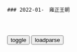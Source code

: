```tip
### 2022-01-　雍正王朝
```

<table id="tbc" style="white-space:pre-wrap">
</table>
<button onclick="toggleb()">toggle</button>
<button onclick="loadparse()">loadparse</button>
<br>
<!-- 🌸<br>🍅-　-🍑<hr>🍀 -->
<pre>
<textarea rows="30" cols="100" style="display: none" id="tar">

雍正唯一一次批斗李卫，打心底却是高兴的，李卫这套路厉害,影视,历史片,好看视频
https://haokan.baidu.com/v?vid=18195258660587225064&sfrom=baidu-feed

m间已经流传很久了，只不过没人敢奏给主子而已。

<font size="1" style="color:#DCDCDC">2022-03-22</font>

雍正：太子造反是有人陷害，康熙这才领悟，立马配合衡臣飙戏,影视,历史片,好看视频
https://haokan.baidu.com/v?vid=3727198046110379231&sfrom=baidu-feed

像你这般无情无义，飞扬浮躁，q利薰心的蠢猪居然也想当太子。

此时欲说，恐有拨弄是非之嫌。倘若不说，又有期满君父之罪。

<font size="1" style="color:#DCDCDC">2022-03-18</font>

<font size="2"><b>
雍正被称为“抄家皇帝”，老十三怎么会成“常务副皇帝”</b></font><br>
https://baijiahao.baidu.com/s?id=1722314626889332794&wfr=spider&for=pc

<font size="1" style="color:#DCDCDC"><b>2022/2/3 下午11:56:18</b></font><br>

<font size="2"><b>
雍正：四爷此去凶多吉少，不料康熙早有后手，派张五哥保驾护航,影视,历史片,好看视频</b></font><br>
https://haokan.baidu.com/v?vid=2962521020049733101&sfrom=baidu-feed

八阿哥胤祀处处学朕，可他处处学得不像。
即便他的宽仁是真的，也只会把我大清江山，彻底毁坏。

十四阿哥嘛，这些年整兵经武很见成效，可是他胆子过大而胸襟狭小，用于治兵尚需谨慎得当，用于治锅则必然坏事。

阿其那塞斯黑

<font size="1" style="color:#DCDCDC"><b>2022/2/3 下午11:49:02</b></font><br>

雍正：康熙和张廷玉之间的神仙级对话，你听懂了吗,影视,历史片,好看视频
https://haokan.baidu.com/v?vid=16231845595131998648&sfrom=baidu-feed

就是让你认真领会朕得心思，然后用你的嘴将朕所不能言，朕所不能说得事说出来，做出来。

和贤明得胤禩相比，行事坦荡得胤祥明显不是对手。

在康熙皇帝和张廷玉之间的整个谈话过程中，也就是这10个字是真正的表面意思。

乃是一人之下万人之上的gj二把手。

康熙皇帝肯定不愿意揣着明白装糊涂，更不愿意被人当成可以随意愚弄，操k的对象。

对于l导真实玉兔的领会和揣度，是考验职场人职场智慧的重要组成部分。

彼此之间如此信任，如此心意相通的俊臣之间为何不能坦诚相见，直接了当地将疑问提出来？这正是雍正王朝的魅力所在，也正是自古以来g场的日常形态，更是考验和彰显z治智慧的基本组成。

这就像传统的送礼文化，明明送和收的两方都清楚对方的目的，可偏偏就不把那层窗户纸捅破一样。不言而喻，暗自领会才是职场的魅力所在，才是区分职场人智慧高低的所在。

l导之所以成为l导。就是因为七分于腹中，三分才表明的职场智慧完美表现。这几乎成为了l导的基本素质。而且，一个不容易被猜透，不容易被一眼看穿的l导才是神秘，内敛，深谋远虑的，才是更容易被人信服乃至臣服的l导。

反以为荣。

<font size="1" style="color:#DCDCDC">2022-03-13</font>

雍正：邬思道太精明了，巧用计谋拿钱逃生，脱离雍正控制隐居,影视,历史片,好看视频
https://haokan.baidu.com/v?vid=3483092195981668614&sfrom=baidu-feed

可疑之利不可收，得之易时失之易。

什么八品四品，g是人做的，不是人就不能做g。

<font size="1" style="color:#DCDCDC">2022-03-12</font>

雍正王朝：奴才给图里琛请安，怎料后面还有个雍正，这下有得看了,影视,历史片,好看视频
https://haokan.baidu.com/v?vid=8147946881069358776&sfrom=baidu-feed

抄家和就是通s，这是在嘲笑朝廷抄家，抄得干干净净的。

皇上光风霁月之心，哪知道这般鬼蜮伎俩。

除死无大祸。奴才都是要死的人了，还有什么不敢说的。

<font size="1" style="color:#DCDCDC">2022-03-09</font>

rm的名义：先批李达康，再批高育良，沙书记的政治水平真高,影视,犯罪片,好看视频
https://haokan.baidu.com/v?vid=15675941221754707378&sfrom=baidu-feed

看什么，他能有什么病，装疯卖傻呗。

局限性加上只唯上不唯实，就让我犯了一个历史性的错误。

<font size="1" style="color:#DCDCDC">2022-03-07</font>

雍正：当面笑面虎，背后捅刀子，小棉袄图里琛才是个危险分子,影视,历史片,好看视频
https://haokan.baidu.com/v?vid=2427605533242830300&sfrom=baidu-feed

这是一个老g僚的狡猾之处，事情未明了之前绝不出头，免得出现反转引火烧身。

奴才失职，奴才有罪。御林军，都让隆中堂调来的步兵统领衙门的人，换防了。

御林军是保障皇上安全的最后一道防线，而步军统领衙门负责外围安全。现在出现了步军统领衙门，替换御林军的重大事件，雍正竟然毫不知情。

隆科多
不但是越q，更有谋反的嫌疑。图里琛一定知道事态的严重性，但是他却选择了隐瞒。
御前侍卫被替换了，图里琛却安然无恙，行动自由。

<font size="1" style="color:#DCDCDC">2022-03-07</font>

rm的名义：听完自己被查出只有12万存款，注意赵德h表情变化,影视,犯罪片,好看视频
https://haokan.baidu.com/v?vid=10179528360025166475&sfrom=baidu-feed

打铁还得自身硬。d和rm能把这样的重任交给我，你说我能辜负d和rm吗？不能！正因为我这个人原则性很强，所以才会经常遭到这样的中伤，习惯了。

不会是我们真搞错了吧，这查到廉z劳模家了。

<font size="1" style="color:#DCDCDC">2022-03-07</font>

雍正：张廷玉全盘托出，没想到雍正大喜给李卫升官，任两江总督！,影视,历史片,好看视频
https://haokan.baidu.com/v?vid=2314821014389788333&sfrom=baidu-feed

g库盈m仓减，赋税增而人心失。

<font size="1" style="color:#DCDCDC">2022-02-28</font>

雍正王朝：“大清要亡了”！十四爷当众叫板康熙，康熙气得发抖,影视,历史片,好看视频
https://haokan.baidu.com/v?vid=9635014819887868184

<font size="1" style="color:#DCDCDC">2022-02-28</font>

雍正：李卫太精了，几句话让雍正下定决心，杀掉亲儿子弘时,影视,历史片,好看视频
https://haokan.baidu.com/v?vid=18282885094010139846&sfrom=baidu-feed

这只是个缺心眼被逮住的，那些被新z断了财路，剥了特q的人，又有几个不心怀怨恨，又有几个不说点坏话？

还说朕每天都喝得酒醉醺醺，每天晚上要翻几次牌子。

<font size="1" style="color:#DCDCDC">2022-02-24</font>

雍正王朝：高福背叛四爷，邬思道一直知道，却不告诉四爷！,影视,宫廷片,好看视频
https://haokan.baidu.com/v?vid=6057793265011917997&sfrom=baidu-feed

你毕竟年幼，许多事情还看不透防不严，这就难免有时糊里糊涂地着了人家的道儿。

我何尝想留着这封信呢，可人无害虎意，虎有伤人心。万一这事掀出来了，难保太子会全推到你身上去。留着这封信，到时候他也有所顾忌。

做了错事不要紧，要紧的事赶快想法子补救，不能一错再错。

<font size="1" style="color:#DCDCDC">2022-02-24</font>

王朝：这段朝会太精彩了！佟g维回家养老，八爷d正式倒台！,影视,历史片,好看视频
https://haokan.baidu.com/v?vid=7926126140495675734&sfrom=baidu-feed

张廷玉为佟g为说好话，佟g为反骂张廷玉是奸，还要朕治张廷玉的罪。你们知不知道什么是以怨报德，什么是无耻小人？

九州万方，亿兆百x，靠一人治理。

<font size="1" style="color:#DCDCDC">2022-02-24</font>

雍正：年羹尧斩杀孙嘉诚，雍正闻之大惊，李卫城府深不可测,影视,历史片,好看视频
https://haokan.baidu.com/v?vid=8581038345198808078&sfrom=baidu-feed

读书人心机太深，机深祸也深。其实我也读的，样子上不能带了爱读书的模样。在人前装傻充愣，其实都循着理来。一转出文来，叫花子就不值钱了。

<font size="1" style="color:#DCDCDC">2022-02-23</font>

雍正王朝：李卫带兵抄家，弄来一大笔银子，这下军饷有了！,影视,历史片,好看视频
https://haokan.baidu.com/v?vid=16179002932657446465&sfrom=baidu-feed

好啊，强盗打劫啊。
强盗遇到贼打劫了，好手段，好手段。

曹府一笔，李府一笔，罗府一笔，这样算下来，这西北军饷也就有了着落了。a龖龖龖

<font size="1" style="color:#DCDCDC">2022-02-23</font>

雍正王朝：任季安真狂，竟公然挑衅大清法律，随意找人顶罪,影视,历史片,好看视频
https://haokan.baidu.com/v?vid=7393024538881871167&sfrom=baidu-feed

<font size="1" style="color:#DCDCDC">2022-02-23</font>

大将军王年羹尧去趟蒙古回来，中军行辕已易主，被贬杭州将军 - 搜狐视频
https://tv.sohu.com/v/dXMvMzM4NDQ5MDgwLzEzMTM5MTc4OS5zaHRtbA==.html

你青海之功劳，朕也在许与不许之间。

<font size="1" style="color:#DCDCDC">2022-02-23</font>

雍正：为供应前线，雍正带头缩减开支，年羹尧却如此靡费！,影视,历史片,好看视频
https://haokan.baidu.com/v?vid=4790024901879823620&sfrom=baidu-feed

老八就盼着年羹尧出事，不管是钱花光了，或者仗打输了了，老八的机会就来了。

时光影剧院
一般我们假话的时候，通常比较概括。因为心虚加上不了解细节，描述的大多是空泛之词，缺乏细节和逻辑链条。a龖龖龖

<font size="1" style="color:#DCDCDC">2022-02-23</font>

雍正王朝：其实年羹尧心里明白，邬思道就相当于雍正亲临，害怕,影视,历史片,好看视频
https://haokan.baidu.com/v?vid=6274986286056943898&sfrom=baidu-feed

皇上已经把g库都掏空了，
现在所有的人眼睛都盯着你，只要等你一失败，外患内忧，就将一齐爆发。

你已经把青海全省，围了个水泄不通。而罗布藏丹增的十几万兵马，仍然能够支撑到今天。就是因为还有源源不断的粮草，在供给他们。

我要立刻截断内地运往青海的粮道，就是饿s青海的全省人，也在所不惜。

<font size="1" style="color:#DCDCDC">2022-02-23</font>

雍正：雍正杀一儆百，张廷玉对老四更死心塌地了，铁腕治吏太硬核,影视,历史片,好看视频
https://haokan.baidu.com/v?vid=16601352343027148957&sfrom=baidu-feed

去问问那些正经考生，他们同意不同意赦免张廷璐？

再加上现在这些混账规矩。

好啊，好得很。

<font size="1" style="color:#DCDCDC">2022-02-22</font>

雍正：十三爷同雍正说真话，把张廷玉吓坏了，差点没命！,影视,历史片,好看视频
https://haokan.baidu.com/v?vid=4994860006662071068&sfrom=baidu-feed

如果我现在不说出来，恐怕就再没有人敢说了。

就是因为现在四哥你是皇上了，所以有很多的话，想说也不敢说了。

<font size="1" style="color:#DCDCDC">2022-02-22</font>

雍正王朝：众臣以为雍正好欺负，没想雍正也不是个善茬，精彩了！,影视,历史片,好看视频
https://haokan.baidu.com/v?vid=12975918431419037549&sfrom=baidu-feed

g库空虚，百x独担赋税，朝廷连赈灾的钱都拿不出来。可士绅们，田是他们的多，差役一点也不当，赋税一文也不交，任凭g弱m穷。

<font size="1" style="color:#DCDCDC">2022-02-22</font>

雍正：李卫翠儿被抓，年羹尧求情，雍正立马放人,影视,历史片,好看视频
https://haokan.baidu.com/v?vid=9636114780051430058&sfrom=baidu-feed

记住，这不是欺瞒，这是顾大体。

谁叫你干坏事千，准少不了这句。

<font size="1" style="color:#DCDCDC">2022-02-21</font>

雍正：张廷玉向雍正献策，一招击中对方的要害，把雍正高兴坏,影视,历史片,好看视频
https://haokan.baidu.com/v?vid=16040354858939038735&sfrom=baidu-feed

治大g如烹小鲜，朕何尝不知道这个道理。gj目前已经到了这个地步，朕如果处处墨守成规息事宁人，又怎么能够完成先帝的托付之重。

钱多的人反对摊丁入亩，g绅们反对一体当差一体纳粮，现在旗人又反对自食其力。

<font size="1" style="color:#DCDCDC">2022-02-21</font>
雍正王朝：雍正这段论佛真是精彩，禅意十足，何期自性本自具足,影视,历史片,好看视频
https://haokan.baidu.com/v?vid=13030135595525323561&sfrom=baidu-feed

<font size="1" style="color:#DCDCDC">2022-02-18</font>

“一切众生，皆具如来智慧德相，只因妄想执着，而不征得”
https://baijiahao.baidu.com/s?id=1699524442449104452&wfr=spider&for=pc

<font size="1" style="color:#DCDCDC">2022-02-18</font>

雍正王朝：一个小小的徇私枉法案，竟牵出太子丑闻，康熙不敢再查,影视,历史片,好看视频
https://haokan.baidu.com/v?vid=2633314552743903683&sfrom=baidu-feed

鉴于此案牵涉到太子，部分皇子刑部相关大臣等错综复杂的关系网，作为最高统治者的康熙，也只能把刑部尚书司马尚，刑部侍郎黄体仁革职拿问，草草收场。

<font size="1" style="color:#DCDCDC">2022-02-18</font>
雍正王朝：有g便不能有家！老和尚一句话，让雍正决定拖累老十三,影视,历史片,好看视频
https://haokan.baidu.com/v?vid=14469371392911448189&sfrom=baidu-feed

<font size="1" style="color:#DCDCDC">2022-02-17</font>
雍正王朝：魏东亭葬礼，四爷怒骂百g，在场g吏都慌的要死,影视,历史片,好看视频
https://haokan.baidu.com/v?vid=16341344758618458196&sfrom=baidu-feed

要不是你们这些不孝之子，肆意挥霍花天酒地，你老爷子会欠这么多债吗？

<font size="1" style="color:#DCDCDC">2022-02-17</font>
雍正：常人靠勤奋靠努力，王公大臣却摒弃这，他们靠的是帝王思维,影视,历史片,好看视频
https://haokan.baidu.com/v?vid=11393964453792207334&sfrom=baidu-feed

不要忘了，咱们这位皇上，可是极要面子的人啊。

表面上看着都是冲诺敏的，暗地里都是冲着朕来的。

我们大清g有人啊。

<font size="1" style="color:#DCDCDC">2022-02-17</font>
雍正：这蠢货说话实在是可笑，四爷都忍不住了，有好戏了,影视,历史片,好看视频
https://haokan.baidu.com/v?vid=9273018089113016553&sfrom=baidu-feed

自古奸雄功臣，哪个不曾有过功劳。

现在g库里，是前所未有的空虚啊。

<font size="1" style="color:#DCDCDC">2022-02-17</font>

雍正王朝：十三爷当雍正面发令，张廷玉都要俯首称臣，权势真大！,影视,历史片,好看视频
https://haokan.baidu.com/v?vid=4082791477702801179&sfrom=baidu-feed

朕现在是在火炉上烤。

如今天下积弊如山。

<font size="1" style="color:#DCDCDC">2022-03-01</font>

雍正王朝：四爷刚登基，立马封十三爷为亲王，时时带在身边,影视,历史片,好看视频
https://haokan.baidu.com/v?vid=4671973599571514598&sfrom=baidu-feed

什么叫历练，棱角磨平了，人也变老成了，就是历练？

<font size="1" style="color:#DCDCDC">2022-02-17</font>
<h4 style="color:#1E90FF">雍正王朝：还是李卫有手段！治这些官吏和乡绅，还得靠李卫啊,影视,历史片,好看视频</h4>
https://haokan.baidu.com/v?vid=15613636168387056680&sfrom=baidu-feed

你们有田，老子有q。你们有银，老子有兵。

今天不把别的表，唱一段摊丁入亩新z好。

<font size="1" style="color:#DCDCDC">2022/2/14 下午9:53:04</font>

<h4 style="color:#1E90FF">雍正：雍正微服私访，调查李卫是否贪污，听完老人一席话，欣慰,影视,历史片,好看视频</h4>
https://haokan.baidu.com/v?vid=10100745732637415056&sfrom=baidu-feed

那怎么能说，他是为皇上到这来搜刮钱财来的呢？
　他一来就抄了曹府，李府，还有好几个g宦的家。那银子一车一车的就往j里运啊。听说有上千万。

他又要我们江苏试行什么摊丁入亩，这每亩田要增加两钱银子的税。
江苏的士绅们哪一个是没有背景的，正商量着跟他顶着干呢。

<font size="1" style="color:#DCDCDC">2022/2/14 下午8:31:19</font>

<h4 style="color:#1E90FF">雍正王朝：百g威逼雍正，谁知雍正憋了个狠招，大开杀戒毫不手软,影视,历史片,好看视频</h4>
https://haokan.baidu.com/v?vid=5989529556543577552&sfrom=baidu-feed

是其d者，不管贤与不贤就百般庇护。不是一d，不管好与不好就百般攻击。视朋d荣枯为性命，置gj大局于不顾。

<font size="1" style="color:#DCDCDC">2022/2/14 下午2:38:55</font>

<h4 style="color:#1E90FF">雍正：太子造反是有人陷害，康熙这才顿悟，立马配合衡臣飙戏,影视,历史片,好看视频</h4>
https://haokan.baidu.com/v?vid=8095450804667473270&sfrom=baidu-feed

放屁，像你这般无情无义，飞扬浮躁，q利薰心的蠢猪，居然也想当太子。

<font size="1" style="color:#DCDCDC">2022/2/12 下午8:44:55</font>

<h4 style="color:#1E90FF">乾隆：田文镜正发怒，不料雍正突然驾到，九品小官看愣神！,影视,历史片,好看视频</h4>
https://haokan.baidu.com/v?vid=540187974256242520&sfrom=baidu-feed

你得拿出点雷霆手段来，不要怕得罪人。天塌下来，有朕给你顶着。

张阁老名下居然挂了四千多顷佃户的田地，佃户白向他交租，他却不向gj交税。m贫g弱，发财的是他们。要动手就拿这种人开刀。

那些有田的大户，像挖了祖坟似的，他们顶着不交。衙门里的g也吃里爬外，和他们串通一气。对奴才当面呵呵笑，脚底下却使绊子。

<font size="1" style="color:#DCDCDC">2022/2/11 下午1:58:43</font>

王朝：图里琛一个小眼神：你爹把弘时赐死了，弘历秒懂！,影视,历史片,好看视频
https://haokan.baidu.com/v?vid=7800982251047681692&sfrom=baidu-feed

曾老头作为第一代键盘侠，骂雍正的时候骂得叫一个爽，挨打的时候那叫一个怂，乖乖地跪在李卫面前。

<font size="1" style="color:#DCDCDC">2022-02-23</font>

王朝：弘昼有多聪明？连雍正都自叹不如，最像雍正的儿子！,影视,历史片,好看视频
https://haokan.baidu.com/v?vid=10202766850505697770&sfrom=baidu-feed

最大的暴君，最大的昏君。

<font size="1" style="color:#DCDCDC">2022-03-11</font>

雍正王朝：李卫大牢里暴打曾静，四爷嘴上罚李卫，内心却高兴的！,影视,历史片,好看视频
https://haokan.baidu.com/v?vid=1137442876208586777&sfrom=baidu-feed

皇上都有旨，不许对我动刑，你是谁，竟敢打我？
　你个狗日的，现在想起搬出皇上来了。我打死你，我打死你，叫你胡言乱语。
当今的皇上，是古往今来道德第一，勤z第一，还是爱m第一的好皇上。

<font size="1" style="color:#DCDCDC">2022/2/11 下午1:45:07</font>

<h4 style="color:#1E90FF">乾隆：雍正试探弘昼，心知帝位无望，弘昼躲过一个个陷阱,影视,历史片,好看视频</h4>
https://haokan.baidu.com/v?vid=4768371631130714452&sfrom=baidu-feed

最大的暴君，最大的昏君。

心底龌龊的人，恨朕的新z，就到处造谣。

天下没有不散的筵席。不要说一个家，一朝一代一个gj，就是这个世界，也有灰飞烟灭的一天。

b境浪人day
曾静没死，被强z拉到各地现身说法，做报告。

<font size="1" style="color:#DCDCDC">2022/2/11 上午10:05:12</font>
<font size="2"><b>
雍正王朝：为报答十三爷，阿兰很主动，可十三爷却临阵逃脱,影视,历史片,好看视频</b></font><br>
https://haokan.baidu.com/v?vid=14787392332274901969&sfrom=baidu-feed

自然是按照我大清的刑律，秉公办理。
　秉公办理怕也不容易吧。
还请太子明示。
　该查的该办的，绝不手软。不改查的不该办的，也要留有余地。其实皇阿玛的意思，也不过是办几个g员，让大家有个警戒。凡事不为己甚，对大家都有好处。a龖龖龖

<font size="1" style="color:#DCDCDC"><b>2022/2/9 下午9:53:54</b></font><br>

<font size="2"><b>
雍正：焦晃演技最炸裂一段！直接把千古一帝演活了！精彩！,影视,历史片,好看视频</b></font><br>
https://haokan.baidu.com/v?vid=1047002478082026577&sfrom=baidu-feed

朕说过那么多，你就单记这一句。

家有诤子不败其家，g有诤臣不亡其g。

不听你的，大清就要亡g了。

<font size="1" style="color:#DCDCDC"><b>2022/2/9 下午2:27:23</b></font><br>

<font size="2"><b>
雍正王朝：邬思道道破天机，让雍正不要见胤礽，帮雍正捡回一条命,影视,历史片,好看视频</b></font><br>
https://haokan.baidu.com/v?vid=967060792017965938&sfrom=baidu-feed

皇上您已经连续六天了，今儿晚上您不能再翻牌子了。奴才知道您心里烦，可您的龙体。

他扔什么你接什么，
接了什么放什么，一句瓷实话也别说。

<font size="1" style="color:#DCDCDC"><b>2022/2/9 下午2:12:21</b></font><br>

雍正：十三爷在朝堂上怼八哥，张廷玉表情真搞笑，胆子太大了,影视,历史片,好看视频
https://haokan.baidu.com/v?vid=9086217909654714642&sfrom=baidu-feed

<font size="1" style="color:#DCDCDC">2022-03-10</font>

<font size="2"><b>
《雍正王朝》 第1集</b></font><br>
https://tv.cctv.com/2010/09/10/VIDE1355623966079580.shtml?spm=C55853485115.PN6hjciJxJ1y.0.0

<font size="1" style="color:#DCDCDC"><b>2022/2/9 上午11:21:33</b></font><br>

<font size="2"><b>
康熙帝：“灾患如此，皆因人事不修”，黄河水灾之后的g场现形记</b></font><br>
https://baijiahao.baidu.com/s?id=1657398273952682296&wfr=spider&for=pc

这类g员，同样只会拍马屁，而且会颠倒黑白，混淆视听，麻痹上级，危害更大：

“可自皇阿玛当g以来，殚精竭虑，倾力治河，百x不受黄患之苦达三十年之久。遍览古册，古来治理黄河者，不但未有如皇阿玛之功，亦未有皇阿玛之诚，此次黄患突发，不在人事，纯属天灾！”

灾难未经调查，他就先给定性了，目的是降低这些当q者的愧疚感，但结果只会让百x更加困苦。

大清g的这类g员，只会推卸责任，发生问题，先把能决定自己生死的上级哄好，随后把责任推到不可抗拒的力量上，以此逃避。

“灾患如此，皆因人事不修，人事不修，上天才降下灾祸。宗室与国同体，这水今天淹的是百姓，如果我们不能好好感知天意，这水明天淹的就会是这座紫禁城！”

康熙帝说出了问题的真谛，

<font size="1" style="color:#DCDCDC"><b>2022/2/9 上午11:18:35</b></font><br>

<font size="2"><b>
雍正王朝：为请邬先生给乾隆做老师，雍正竟亲自行礼，足以见诚意,影视,历史片,好看视频</b></font><br>
https://haokan.baidu.com/v?vid=140877906336099706&sfrom=baidu-feed

我知道你们h人规矩大。

<font size="1" style="color:#DCDCDC"><b>2022/2/9 上午10:42:32</b></font><br>

<font size="2"><b>
《雍正王朝》 第40集</b></font><br>
https://tv.cctv.com/2010/09/29/VIDE1355623949163378.shtml

你算什么东西，充其量不过是我们满人的一条狗。几篇臭文章，侥幸得了个状元，你tm就敢这副嘴脸。

<font size="1" style="color:#DCDCDC"><b>2022/2/9 上午10:59:38</b></font><br>

<font size="2"><b>
雍正王朝：三阿哥为何能安享晚年？和四爷这段对话，句句经典,影视,历史片,好看视频</b></font><br>
https://haokan.baidu.com/v?vid=5729843701791322518

你知道你要去当的那个g是干什么的吗？
　知道，是管盐和管茶的。
你知道盐和茶应该怎么管吗？
　知道，就是把盐从盐m手中买过来，然后卖出去。把茶从茶农手中买过来，然后也卖出去。

<font size="1" style="color:#DCDCDC"><b>2022/2/9 上午10:23:01</b></font><br>

<font size="2"><b>
雍正王朝：黄伦这下栽了，李卫帮刘王氏翻案，接下来精彩了,影视,历史片,好看视频</b></font><br>
https://haokan.baidu.com/v?vid=16876974791374737378&sfrom=baidu-feed

刘王氏，李大人问你的案子来了。
　没用的，我认了。我不翻案，我不翻案。
这是本省巡抚李大人，是我们江苏最大的g。
　gg相护，没用的，没用的。
我明着告诉你吧，老子跟黄伦有仇，就是想借你的冤案整倒他。你要是愿意的话，
我替你做主，你报了仇，我也出了口恶气。
　m妇有冤枉，求青天大老爷替m妇做主，求青天大老爷替m妇伸冤啊！

<font size="1" style="color:#DCDCDC"><b>2022/2/8 下午10:31:14</b></font><br>

<font size="2"><b>
雍正：隆科多私房钱突然少了，有个纨绔不孝子真是惨，迟早要玩完,影视,历史片,好看视频</b></font><br>
https://haokan.baidu.com/v?vid=1384561258762824063

阿玛不能再带着这个遗憾，把祖宗的江山社稷留给后人。要得罪人，要留下骂名，你阿玛一个人担下来。你记住，任何时候都不要得罪天下的读书人。

<font size="1" style="color:#DCDCDC"><b>2022/2/8 下午8:49:43</b></font><br>

<font size="2"><b>
雍正王朝：四爷赐死高福，邬思道彻底心寒，此时看透了四爷！,影视,历史片,好看视频</b></font><br>
https://haokan.baidu.com/v?vid=4848420007494817616&sfrom=baidu-feed

最后跟你说句掏心窝子的话，不要争这个太子。这个位子，能把好人给逼疯了。

<font size="1" style="color:#DCDCDC"><b>2022/2/8 下午2:41:59</b></font><br>

<font size="2"><b>
对帝王最阴险的宠溺叫做“逢君之恶”，拼命十三郎，冒死骂雍正</b></font><br>
https://view.inews.qq.com/a/20220202V05KGQ00

http://puui.qpic.cn/qqvideo_ori/0/o33219u6drg_1280_720/0.jpg

<font size="1" style="color:#DCDCDC"><b>2022/2/8 下午1:28:33</b></font><br>

<font size="2"><b>
雍正：皇上一宿没睡，对外称不见人，谁料却见了中堂,影视,历史片,好看视频</b></font><br>
https://haokan.baidu.com/v?vid=6366196942983495984&sfrom=baidu-feed

上有好者，下必甚焉。皇上不看实情，过于着急地把十几年乃至几十年的g库亏空追回来，所以才有了诺敏半年收回亏空的弥天这种大谎。

<font size="1" style="color:#DCDCDC"><b>2022/2/8 下午1:29:38</b></font><br>

<font size="2"><b>
雍正：李卫去抄家，闹来了大笔银子，解了西北军饷的燃眉之急,影视,历史片,好看视频</b></font><br>
https://haokan.baidu.com/v?vid=17078575370941241337&sfrom=baidu-feed

<font size="1" style="color:#DCDCDC"><b>2022/2/7 下午11:32:43</b></font><br>

<font size="2"><b>
雍正王朝：邬先生第一次和四爷见面，就给他支招，真是个狠人,影视,历史片,好看视频</b></font><br>
https://haokan.baidu.com/v?vid=13199091258868621008&sfrom=baidu-feed

是真文章自能千古流传。

只要能捞到，就是拆了金銮殿也毫不心疼。

反正是越多越好，哪管你g弱m贫穷？

<font size="1" style="color:#DCDCDC"><b>2022/2/7 下午2:34:02</b></font><br>

<font size="2"><b>
雍正王朝：四爷动杀心，邬思道求情才得以活命，每句话都是经典,影视,历史片,好看视频</b></font><br>
https://haokan.baidu.com/v?vid=575741245768286566&sfrom=baidu-feed

第一，臣孑然一身，身无分文。倘若全隐，必然饿死。

<font size="1" style="color:#DCDCDC"><b>2022/2/7 下午2:15:18</b></font><br>

<font size="2"><b>
雍正王朝，童谣帝出三江口，嘉湖作战场是谁传出来的|康熙_网易订阅</b></font><br>
https://www.163.com/dy/article/GT4CCEL90543IPE2.html

年羹尧带来的将官，雍正让卸甲，都不敢卸，要等年羹尧同意后才敢卸甲，气得雍正回宫让年秋月“卸甲”。

“帝出三江口，嘉湖作战场”，这句童谣其实在康熙年间就开始流传了，因为在明末清初，由于南明政权在江南抵抗清军，发生了许多屠城事件，比如“扬州十日”，“嘉定三屠”等，特别是杭州一带，

<font size="1" style="color:#DCDCDC"><b>2022/2/7 上午10:29:06</b></font><br>

<font size="2"><b>
雍正：雍正手下三大干将，齐聚山西打麻将，这段属实太精彩了！,影视,历史片,好看视频</b></font><br>
https://haokan.baidu.com/v?vid=3186778630741119521&sfrom=baidu-feed

<font size="1" style="color:#DCDCDC"><b>2022/2/7 上午10:19:58</b></font><br>

<font size="2"><b>
雍正王朝：刘墨林科考落榜，雍正出面说情，完美诠释圣人礼法,影视,历史片,好看视频</b></font><br>
https://haokan.baidu.com/v?vid=12980148306171046319&sfrom=baidu-feed

为什么秦顺唱的情曲，你们一听就心生反感，认为是乡谣俚曲，不分好坏一概鄙薄。而对诗经中的那些情曲，你们一个个不但能够倒背如流，而且无不心向往之。

其实有些人是项庄舞剑，意在沛公。

<font size="1" style="color:#DCDCDC"><b>2022/2/6 下午3:34:24</b></font><br>

<font size="2"><b>
〖荐读〗清代名臣孙嘉淦《三习一弊疏》，千古名篇 为政当鉴</b></font><br>
https://www.sohu.com/a/214945157_100069069

“人君耳习于所闻，则喜谀而恶直”，“目习于所见，则喜柔而恶刚”，“心习于所是，则喜从而恶违”。
就是说，人的耳朵天生喜欢听好听话，厌恶刺耳直言；人的眼睛天生喜欢看柔顺的，厌恶刚强的；心天生喜欢被别人肯定，厌恶别人违背自己的意愿。这些天性如果任其发展，结果就会产生“一弊”，这一弊不得了，直接决定国势兴衰，就是“喜小人厌君子”。

“三习”怎么和这“一弊”产生了必然联系呢？
“耳朵听到赞美的话多了，就只能听赞美了，开始的时候会拒绝别人的建议，接着就会厌恶那些木讷不会奉迎的人，长此以往，赞美称颂水平不到位的人也会不受待见，这是“耳习”的结果；眼睛看到谄媚的多了，就习以为常了，不谄媚感觉障眼，开始的时候刚正不阿的人会被排斥，接着就会疏远那些廉寓自守的人，到了后来，谄媚功夫不到家的人也会感觉不顺眼，这是“目习”的结果；人君本来能力强，时间长了，就会看不到自己的短处，于是乎就会认为自己永远正确，想做的事都没有问题，发出的号令，必须不折不扣的执行，这是“心习”的结果。

“德是君子独有的，而才是君子和小人共有的，并且有过之而无不及。言谈奏对，君子木讷而小人善于阿谀，这便和“耳习”对应了起来；办起事来，君子拙直而小人乖巧伶俐，这便和“目习”对应了起来；绩效考核的时候，君子往往因为是“孤臣”，没有人愿意替他说好话，还耻于自我表功，而小人善于迎合上意还善于表现，这便于“心习”对应了起来。小人利用其长处专门投合上意，君王沉溺习以为常的感觉而不自觉，听到小人的话都是自己想听的，看到的小人的行为都是自己赏心悦目的，用起小人来感觉顺手并且能很好的贯彻自己的意志，于是乎小人没有叫自己就走到了身边，君子没有赶他们走就自然而然的疏远了。

我说这些话是因为“三习”还没有形成的时候才敢说的，如果“三习”已经形成，就会知道也不敢说，说了您也听不到或者听不进去啊。

尽管我们已经进入m主g和时代，各级l导干部都有任期换届的限制，形成“三习一弊”的土壤已经消失。但我们目前正在构建和谐s会，建设前所未有的极盛之世，认真读读这篇《三习一弊疏》，对于提高l导干部理论修养、z治素质也还是极有借鉴意义的。

孙嘉淦开出的解决这个问题的药方是：不自是，就是当q者不能太自以为是。
流贯於用人行政之间，夫而后知谏争切磋，爱我良深，而谀悦为容者，愚己而陷之阱也；夫而后知严惮匡拂，益我良多，而顺从不违者，推己而坠之渊也。耳目之习除，取舍之极定，夫而后众正盈朝，太平可睹矣。”

如果我们的各级干部都能做到不自是，从而“预除三习，永杜一弊”，就会自觉不自觉的欣赏君子，保护君子，就一定能形成一个风正气清、人人干事创业的良好风气，太平盛世将指日可待！

<font size="1" style="color:#DCDCDC"><b>2022/2/6 下午2:52:05</b></font><br>

<font size="2"><b>
雍正王朝：孙嘉诚顶撞圣上，怎料雍正很看好他，官升三品！,影视,历史片,好看视频</b></font><br>
https://haokan.baidu.com/v?vid=13702717745573704581&sfrom=baidu-feed

这十几年的亏空，怎么可能在一年之内便清还得了呢？
你们现在把话说得这么满，到日子口事情又办不成，岂不扫了皇上得脸面？

我笑您小敲了我，就我这么一个小小的jg，苦巴巴地熬资格，到老不济也能混个三品顶戴。
皇上恩准了我的条陈，得益的是亿兆生m，受损的是墨吏赃g。就为这一条，我孙某死都不惧，还怕这么一点小小的处分。

<font size="1" style="color:#DCDCDC"><b>2022/2/6 下午2:33:08</b></font><br>

<font size="2"><b>
雍正：雍正对老十三发脾气，十三爷却感动不已，不愧是铁哥们！,影视,历史片,好看视频</b></font><br>
https://haokan.baidu.com/v?vid=8916486513959107154&sfrom=baidu-feed

这确实是讳败为胜。

讳败冒功，这是边将多年的积习。
此事只能表面上装糊涂，承认阿尔泰小胜。

刑部的探子来向我禀报，现在外面已经有谣言了。他们说你。
　说什么？
他们说这里面有文章啊。
　谁说的，为什么不抓起来？
街头巷议，抓谁去？

人待人是无价之宝。

<font size="1" style="color:#DCDCDC"><b>2022/2/6 下午2:00:47</b></font><br>

<font size="2"><b>
雍正：雍正发飙怒斩诺敏，这一跪堪称巅峰，八爷始终斗不过雍正,影视,历史片,好看视频</b></font><br>
https://haokan.baidu.com/v?vid=10222534464529729368&sfrom=baidu-feed

今天并没有什么庆典，
朕要当着你们，向天下人认错。

诺敏虽然虚报z绩诓骗朝廷，但是他本人从未贪污过一文钱，收过一份礼，还算个清g。

第一，是为了保全朝廷的体面。
台下还有一层，保住了这两个人，也就卖了几位大臣的人情。欠了这个人情，你们不好还呐。
第二，各省的督抚力保，
保住了诺敏，山西的亏空就不了了之了。山西的亏空追不回来，他们那些省的亏空，自然就可以来这不还。

你们且慢拍朕的马屁，在这两件事情上，朕实在是不英明。岂止是不英明，
朕是在自欺欺人。

同列祖列宗的江山社稷相比，同九州万方的天下苍生相比，朕的脸面算得了什么，上书房几个重臣的脸面又算得了什么？

这个责任朕一个人担起来。

<font size="1" style="color:#DCDCDC"><b>2022/2/6 下午3:44:56</b></font><br>

<font size="2"><b>
雍正王朝：八爷吃热气腾腾的火锅，一口下去那叫个香，看馋了！,影视,历史片,好看视频</b></font><br>
https://haokan.baidu.com/v?vid=14773412976510995384&sfrom=baidu-feed

那地是我们爷们该种的吗？说我们不干活，打我老爷爷从龙进关，我爷爷，我阿玛哪一个不是为大清朝留过血打过仗的，我的活他们早就替我干完了。叫我去种地，没门。

前人种树后人乘凉。我们旗人每月领朝廷那么点粮米，那是天经地义的事。

他是我们旗人当中，不可多得的模范。

今天，朕把他请来，拜他为师，向他请教耕种之术。老人家，请受朕一拜。

摊上这么个主子，大伙认倒霉吧。

<font size="1" style="color:#DCDCDC"><b>2022/2/5 下午2:29:22</b></font><br>

<font size="2"><b>
雍正：康熙废黜太子这段！将帝王无情完美展现！亲儿子不放过,影视,历史片,好看视频</b></font><br>
https://haokan.baidu.com/v?vid=6510804216494544864&sfrom=baidu-feed

任伯安一个未入流的小吏，买关卖关，运营六部如布棋子，指挥关员似乎御牛马。

如果大家能以公心对朝廷，对天下。以忠心侍主，侍业，无隐瞒，五私弊，那姓任的有什么好记的？他又何能要挟于你？

<font size="1" style="color:#DCDCDC"><b>2022/2/4 下午6:17:04</b></font><br>

<font size="2"><b>
雍正王朝：图理琛聪明，不等康熙发话就把何柱杀了，怪不得被重用,影视,历史片,好看视频</b></font><br>
https://haokan.baidu.com/v?vid=9505162850216045781&sfrom=baidu-feed

齐柏林水母1
邬先生是编剧，图里琛是bug

<font size="1" style="color:#DCDCDC"><b>2022/2/4 下午5:36:33</b></font><br>

<font size="2"><b>
雍正王朝：十四爷是明白人，四爷哪是那么好摆布的，老八真是愚蠢,影视,历史片,好看视频</b></font><br>
https://haokan.baidu.com/v?vid=12378532806325795576&sfrom=baidu-feed

老四登基以后，干的两件大事全都砸了，朝野上下都在看着他，看他如何收场。

他封诺敏是天下第一巡抚，这是他的第一个大笑话。可我们要竭力保住诺敏，让他把这个笑话永远摆在那。

<font size="1" style="color:#DCDCDC"><b>2022/2/4 下午5:25:08</b></font><br>

<font size="2"><b>
雍正王朝：邬思道才是人精，在清算前离开，功成身退！,影视,历史片,好看视频</b></font><br>
https://haokan.baidu.com/v?vid=6378025654346756468

与平常人交往，共享乐易，共患难难。与天子交往，共患难易，共享乐难。
明日我的话就能验证了，府里专一替四爷办秘密差事的人，恐怕就要…

<font size="1" style="color:#DCDCDC"><b>2022/2/4 下午4:08:13</b></font><br>

<font size="2"><b>
雍正王朝胤禛继位次日，为何把给他办秘差的人全处置掉？_邬思道</b></font><br>
https://www.sohu.com/a/389789129_120408451

算无遗策邬思道就是最大的bug。什么事都被他算准，所有人都在他算计中，

你撒一个谎，就要用三个谎来圆它。

据说原著中是“庆功宴后一个不留”。

现实中争个科长，都各种阴谋、阳谋使上了，局长使用的阴招就更多了，再往上就更不用说了，到了皇帝那级别，不想当傀儡不想被杀，睡觉都得睁只眼。

没有东厂、锦衣卫之类的特务机构，皇帝会很快被大臣当傻子耍。

雍正为什么要杀高毋庸，杀办秘密差事的人，因为为了情节需要，所以雍正要暂时得下病——急性短暂性智力障碍。当然了，

<font size="1" style="color:#DCDCDC"><b>2022/2/4 下午4:19:02</b></font><br>

<font size="2"><b>
《雍正王朝》为何被称之为神剧，看看这些细节就知道了</b></font><br>
https://baijiahao.baidu.com/s?id=1653969583719083043&wfr=spider&for=pc

黄河发大水，泽g千里灾m百x，老四和老十三是急的焦头烂额。而老八、老九、老十却在背后搞小动作，在那个没有冰箱的年代，吃着冰镇西瓜，与当时的局势形成了强烈的对比，

在老四和老十三通过各种办法，不惜敲诈贪官污吏和富商的银子赈灾之时，朝野上下一片歌颂之意，康熙也是大为高兴，

老四在江夏镇经历了一系列g绅勾结的恶劣事件以后，这个康熙亲封的礼仪德化之地，没想到却是蛇鼠一窝的黑暗之地，堂堂皇子也是被迫在“礼仪德化”之地，任由刘八女站在城门上肆意大笑，下马弯腰屈辱的有些钻裤裆式的过去，还真是讽刺至极，更是刻画出所谓康熙盛世背后的虚晃。

古代的z治就是这般，大人物想如何做的时候，通常会通过一些小事来对下面表达自己的意思，为自己之后的行动做铺垫。

伤心的痛哭流涕，再对比高福被赐死，说明这个撵李卫走，很有可能是杀人灭口，

<font size="1" style="color:#DCDCDC"><b>2022/2/4 下午11:07:53</b></font><br>

</textarea>
</pre>
<!-- 🍀<br>🍑-　-🍅<hr>🌸 -->

```tip
```

<script src="https://cdn.jsdelivr.net/npm/jquery@3.5.1/dist/jquery.min.js"></script>

<link rel="stylesheet" href="https://cdn.jsdelivr.net/gh/fancyapps/fancybox@3.5.7/dist/jquery.fancybox.min.css" />
<script src="https://cdn.jsdelivr.net/gh/fancyapps/fancybox@3.5.7/dist/jquery.fancybox.min.js"></script>

<script type="text/javascript">

var __urlRegex = /(\b(https?|ftp|file):\/\/[-A-Z0-9+&@#\/%?=~_|!:,.;]*[-A-Z0-9+&@#\/%=~_|])/ig;
var __imgRegex = /\.(?:jpe?g|gif|png|webp)$/i;

loadparse();

function parseURL($string){

    var exp = __urlRegex;
    return $string.replace(exp,function(match){
            __imgRegex.lastIndex=0;
            if(__imgRegex.test(match)){
                return '<a data-fancybox="gallery" href="' + match.replace("/p=700", "")
                 + '"><img src="' + match.replace("/p=700", "/p=160x200")+'" width="64"></a>';
            }
            else{
                return '<a href="' + match + '" target="_blank">' + match + '</a>';
            }
        }
    );
}

function loadparse() {
  tbc.innerHTML = parseURL(tar.value);
}

function toggleb() {
  var x = document.getElementById("tar");
  if (x.style.display === "none") {
    x.style.display = "";
  } else {
    x.style.display = "none";
  }
}

</script>
